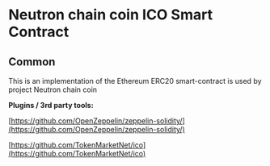 # Neutron chain coin ICO Smart Contract

## Common

This is an implementation of the Ethereum ERC20 smart-contract is used by project Neutron chain coin

<b>Plugins / 3rd party tools:</b>

[https://github.com/OpenZeppelin/zeppelin-solidity/](https://github.com/OpenZeppelin/zeppelin-solidity/)

[https://github.com/TokenMarketNet/ico](https://github.com/TokenMarketNet/ico)